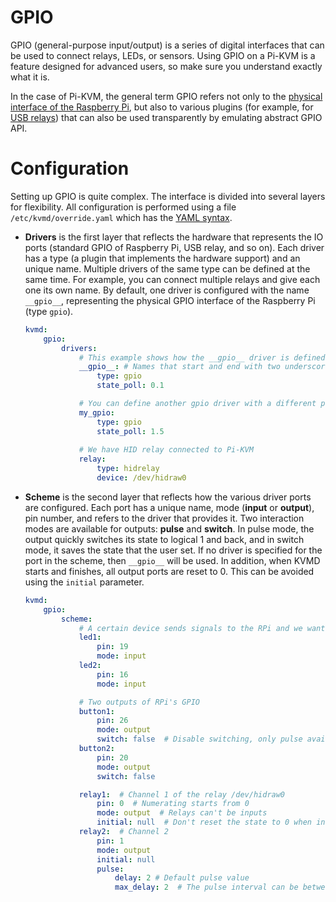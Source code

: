 # GPIO
GPIO (general-purpose input/output) is a series of digital interfaces that can be used to connect relays, LEDs, or sensors.
Using GPIO on a Pi-KVM is a feature designed for advanced users, so make sure you understand exactly what it is.

In the case of Pi-KVM, the general term GPIO refers not only to the [physical interface of the Raspberry Pi](https://www.raspberrypi.org/documentation/usage/gpio),
but also to various plugins (for example, for [USB relays](http://vusb.wikidot.com/project:driver-less-usb-relays-hid-interface))
that can also be used transparently by emulating abstract GPIO API.

# Configuration
Setting up GPIO is quite complex. The interface is divided into several layers for flexibility. All configuration is performed using a file `/etc/kvmd/override.yaml` which has the [YAML syntax](https://docs.ansible.com/ansible/latest/reference_appendices/YAMLSyntax.html).

* **Drivers** is the first layer that reflects the hardware that represents the IO ports (standard GPIO of Raspberry Pi, USB relay, and so on). Each driver has a type (a plugin that implements the hardware support) and an unique name. Multiple drivers of the same type can be defined at the same time. For example, you can connect multiple relays and give each one its own name. By default, one driver is configured with the name `__gpio__`, representing the physical GPIO interface of the Raspberry Pi (type `gpio`).
    ```yaml
    kvmd:
        gpio:
            drivers:
                # This example shows how the __gpio__ driver is defined. You don't need to write it in your configuration.
                __gpio__: # Names that start and end with two underscores are reserved. You don't have to define similar names yourself.
                    type: gpio
                    state_poll: 0.1

                # You can define another gpio driver with a different polling interval
                my_gpio:
                    type: gpio
                    state_poll: 1.5
                    
                # We have HID relay connected to Pi-KVM
                relay:
                    type: hidrelay
                    device: /dev/hidraw0
    ```
* **Scheme** is the second layer that reflects how the various driver ports are configured. Each port has a unique name, mode (**input** or **output**), pin number, and refers to the driver that provides it. Two interaction modes are available for outputs: **pulse** and **switch**. In pulse mode, the output quickly switches its state to logical 1 and back, and in switch mode, it saves the state that the user set. If no driver is specified for the port in the scheme, then `__gpio__` will be used. In addition, when KVMD starts and finishes, all output ports are reset to 0. This can be avoided using the `initial` parameter.
    ```yaml
    kvmd:
        gpio:
            scheme:
                # A certain device sends signals to the RPi and we want the Pi-KVM to display this as an led
                led1:
                    pin: 19
                    mode: input
                led2:
                    pin: 16
                    mode: input

                # Two outputs of RPi's GPIO
                button1:
                    pin: 26
                    mode: output
                    switch: false  # Disable switching, only pulse available
                button2:
                    pin: 20
                    mode: output
                    switch: false

                relay1:  # Channel 1 of the relay /dev/hidraw0
                    pin: 0  # Numerating starts from 0
                    mode: output  # Relays can't be inputs
                    initial: null  # Don't reset the state to 0 when initializing and terminating KVMD
                relay2:  # Channel 2
                    pin: 1
                    mode: output
                    initial: null
                    pulse:
                        delay: 2 # Default pulse value
                        max_delay: 2  # The pulse interval can be between min_pulse (0.1 by default) and max_pulse=5
    ```
